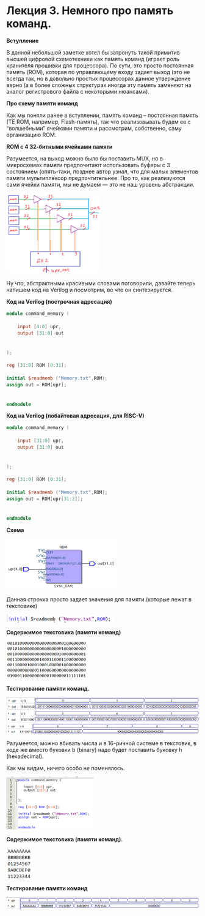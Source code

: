 # Лекция 3. Немного про память команд.

**Вступление**

В данной небольшой заметке хотел бы затронуть такой примитив высшей цифровой схемотехники как память команд (играет роль хранителя прошивки для процессора). По сути, это просто постоянная память (ROM), которая по управляющему входу задает выход (это не всегда так, но в довольно простых процессорах данное утверждение верно (а в более сложных структурах иногда эту память заменяют на аналог регистрового файла с некоторыми нюансами).

**Про схему памяти команд**

Как мы поняли ранее в вступлении, память команд – постоянная память (ТЕ ROM, например, Flash-память), так что реализовывать будем ее с “волшебными” ячейками памяти и рассмотрим, собственно, саму организацию ROM.

**ROM с 4 32-битными ячейками памяти**

Разумеется, на выход можно было бы поставить MUX, но в микросхемах памяти предпочитают использовать буферы с 3 состоянием (опять-таки, позднее автор узнал, что для малых элементов памяти мультиплексор предпочтительнее. Про то, как реализуются сами ячейки памяти, мы не думаем — это не наш уровень абстракции.

<img src="./media/image66.png" style="width:2.56091in;height:2.19167in" />

Ну что, абстрактными красивыми словами поговорили, давайте теперь напишем код на Verilog и посмотрим, во что он синтезируется.

**Код на Verilog (построчная адресация)**

``` Verilog
module command_memory (

	input [4:0] upr,
	output [31:0] out
	

);

reg [31:0] ROM [0:31];

initial $readmemb ("Memory.txt",ROM);
assign out = ROM[upr];


endmodule
```

**Код на Verilog (побайтовая адресация, для RISC-V)**
```Verilog
module command_memory (

	input [31:0] upr,
	output [31:0] out
	

);

reg [31:0] ROM [0:31];

initial $readmemb ("Memory.txt",ROM);
assign out = ROM[upr[31:2]];


endmodule
```



**Схема**

<img src="./media/image68.png" style="width:2.98333in;height:1.39161in" />

Данная строчка просто задает значения для памяти (которые лежат в текстовике)

<img src="./media/image69.png" style="width:2.96667in;height:0.2187in" />

**Содержимое текстовика (памяти команд)**

<img src="./media/image70.png" style="width:2.20455in;height:1.02879in" />

**Тестирование памяти команд.**

<img src="./media/image71.png" style="width:6.49653in;height:0.33333in" />

<img src="./media/image72.png" style="width:6.49167in;height:0.325in" />

<img src="./media/image73.png" style="width:6.49167in;height:0.275in" />

Разумеется, можно вбивать числа и в 16-ричной системе в текстовик, в коде же вместо буковки b (binary) надо будет поставить буковку h (hexadecimal).

Как мы видим, ничего особо не поменялось.

<img src="./media/image74.png" style="width:2.37121in;height:1.43515in" />

**Содержимое текстовика (памяти команд).**

<img src="./media/image75.png" style="width:0.7803in;height:0.83492in" />

**Тестирование памяти команд**

<img src="./media/image76.png" style="width:6.49167in;height:0.34167in" />
